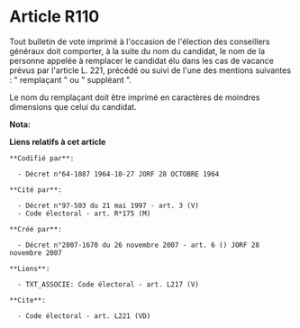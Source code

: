 # Article R110

Tout bulletin de vote imprimé à l'occasion de l'élection des conseillers généraux doit comporter, à la suite du nom du
candidat, le nom de la personne appelée à remplacer le candidat élu dans les cas de vacance prévus par l'article L. 221,
précédé ou suivi de l'une des mentions suivantes : " remplaçant " ou " suppléant ". 

Le nom du remplaçant doit être imprimé en caractères de moindres dimensions que celui du candidat.

**Nota:**



**Liens relatifs à cet article**

	**Codifié par**:

	  - Décret n°64-1087 1964-10-27 JORF 28 OCTOBRE 1964

	**Cité par**:

	  - Décret n°97-503 du 21 mai 1997 - art. 3 (V)
	  - Code électoral - art. R*175 (M)

	**Créé par**:

	  - Décret n°2007-1670 du 26 novembre 2007 - art. 6 () JORF 28 novembre 2007

	**Liens**:

	  - TXT_ASSOCIE: Code électoral - art. L217 (V)

	**Cite**:

	  - Code électoral - art. L221 (VD)
